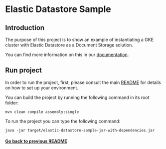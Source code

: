 # Elastic Datastore Sample 

## Introduction

The purpose of this project is to show an example of instantiating a GKE cluster with Elastic Datastore as a Document Storage solution.

You can find more information on this in our [documentation](https://fractal.cloud/docs).

## Run project

In order to run the project, first, please consult the main [README](../../README.md#build-and-run-the-project-locally) for details on how to set up your environment.

You can build the project by running the following command in its root folder:

`mvn clean compile assembly:single`

To run the project you can type the following command:

`java -jar target/elastic-datastore-sample-jar-with-dependencies.jar`

#### [Go back to previous README](../README.md)
